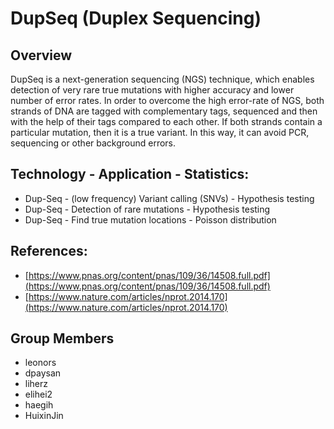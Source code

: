 # DupSeq (Duplex Sequencing)

## Overview

DupSeq is a next-generation sequencing (NGS) technique, which enables detection of very rare true mutations with higher accuracy and lower number of error rates. 
In order to overcome the high error-rate of NGS, both strands of DNA are tagged with complementary tags, sequenced and then with the help of their tags compared to each other. 
If both strands contain a particular mutation, then it is a true variant. In this way, it can avoid PCR, sequencing or other background errors.

## Technology - Application - Statistics:
- Dup-Seq - (low frequency) Variant calling (SNVs) - Hypothesis testing
- Dup-Seq - Detection of rare mutations - Hypothesis testing
- Dup-Seq - Find true mutation locations - Poisson distribution

## References:
- [https://www.pnas.org/content/pnas/109/36/14508.full.pdf](https://www.pnas.org/content/pnas/109/36/14508.full.pdf)
- [https://www.nature.com/articles/nprot.2014.170](https://www.nature.com/articles/nprot.2014.170)


## Group Members
- leonors
- dpaysan
- liherz
- elihei2
- haegih
- HuixinJin
